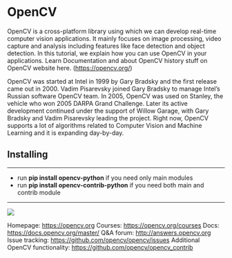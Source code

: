 # OpenCV

OpenCV is a cross-platform library using which we can develop real-time computer vision applications. It mainly focuses on image processing, video capture and analysis including features like face detection and object detection. In this tutorial, we explain how you can use OpenCV in your applications.
Learn Documentation and about OpenCV history stuff on OpenCV website here. (https://opencv.org/)

OpenCV was started at Intel in 1999 by Gary Bradsky and the first release came out in 2000. Vadim Pisarevsky joined Gary Bradsky to manage Intel’s Russian software OpenCV team. In 2005, OpenCV was used on Stanley, the vehicle who won 2005 DARPA Grand Challenge. Later its active development continued under the support of Willow Garage, with Gary Bradsky and Vadim Pisarevsky leading the project. Right now, OpenCV supports a lot of algorithms related to Computer Vision and Machine Learning and it is expanding day-by-day.

## Installing 
__________

* run **pip install opencv-python** if you need only main modules
* run **pip install opencv-contrib-python** if you need both main and contrib module

_______________

![](https://pyimagesearch.com/wp-content/uploads/2017/08/faster_for_loop_header.png)

Homepage: https://opencv.org
Courses: https://opencv.org/courses
Docs: https://docs.opencv.org/master/
Q&A forum: http://answers.opencv.org
Issue tracking: https://github.com/opencv/opencv/issues
Additional OpenCV functionality: https://github.com/opencv/opencv_contrib
